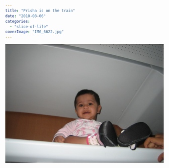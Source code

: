 ```yaml
---
title: "Prisha is on the train"
date: "2010-08-06"
categories: 
  - "slice-of-life"
coverImage: "IMG_6622.jpg"
---
```


![](images/IMG_6622.jpg)
